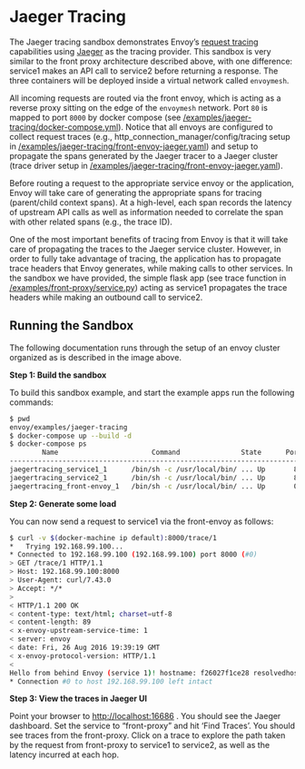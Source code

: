 # Jaeger Tracing

The Jaeger tracing sandbox demonstrates Envoy’s [request tracing](../../intro/arch_overview/tracing.md#arch-overview-tracing) capabilities using [Jaeger](http://jaegertracing.io/) as the tracing provider. This sandbox is very similar to the front proxy architecture described above, with one difference: service1 makes an API call to service2 before returning a response. The three containers will be deployed inside a virtual network called `envoymesh`.

All incoming requests are routed via the front envoy, which is acting as a reverse proxy sitting on the edge of the `envoymesh` network. Port `80` is mapped to port `8000` by docker compose (see [/examples/jaeger-tracing/docker-compose.yml](https://github.com/envoyproxy/envoy/blob/master//examples/jaeger-tracing/docker-compose.yml)). Notice that all envoys are configured to collect request traces (e.g., http_connection_manager/config/tracing setup in [/examples/jaeger-tracing/front-envoy-jaeger.yaml](https://github.com/envoyproxy/envoy/blob/master//examples/jaeger-tracing/front-envoy-jaeger.yaml)) and setup to propagate the spans generated by the Jaeger tracer to a Jaeger cluster (trace driver setup in [/examples/jaeger-tracing/front-envoy-jaeger.yaml](https://github.com/envoyproxy/envoy/blob/master//examples/jaeger-tracing/front-envoy-jaeger.yaml)).

Before routing a request to the appropriate service envoy or the application, Envoy will take care of generating the appropriate spans for tracing (parent/child context spans). At a high-level, each span records the latency of upstream API calls as well as information needed to correlate the span with other related spans (e.g., the trace ID).

One of the most important benefits of tracing from Envoy is that it will take care of propagating the traces to the Jaeger service cluster. However, in order to fully take advantage of tracing, the application has to propagate trace headers that Envoy generates, while making calls to other services. In the sandbox we have provided, the simple flask app (see trace function in [/examples/front-proxy/service.py](https://github.com/envoyproxy/envoy/blob/master//examples/front-proxy/service.py)) acting as service1 propagates the trace headers while making an outbound call to service2.

## Running the Sandbox

The following documentation runs through the setup of an envoy cluster organized as is described in the image above.

**Step 1: Build the sandbox**

To build this sandbox example, and start the example apps run the following commands:

```bash
$ pwd
envoy/examples/jaeger-tracing
$ docker-compose up --build -d
$ docker-compose ps
        Name                       Command               State      Ports
-------------------------------------------------------------------------------------------------------------
jaegertracing_service1_1      /bin/sh -c /usr/local/bin/ ... Up       80/tcp
jaegertracing_service2_1      /bin/sh -c /usr/local/bin/ ... Up       80/tcp
jaegertracing_front-envoy_1   /bin/sh -c /usr/local/bin/ ... Up       0.0.0.0:8000->80/tcp, 0.0.0.0:8001->8001/tcp
```

**Step 2: Generate some load**

You can now send a request to service1 via the front-envoy as follows:

```bash
$ curl -v $(docker-machine ip default):8000/trace/1
*   Trying 192.168.99.100...
* Connected to 192.168.99.100 (192.168.99.100) port 8000 (#0)
> GET /trace/1 HTTP/1.1
> Host: 192.168.99.100:8000
> User-Agent: curl/7.43.0
> Accept: */*
>
< HTTP/1.1 200 OK
< content-type: text/html; charset=utf-8
< content-length: 89
< x-envoy-upstream-service-time: 1
< server: envoy
< date: Fri, 26 Aug 2016 19:39:19 GMT
< x-envoy-protocol-version: HTTP/1.1
<
Hello from behind Envoy (service 1)! hostname: f26027f1ce28 resolvedhostname: 172.19.0.6
* Connection #0 to host 192.168.99.100 left intact
```

**Step 3: View the traces in Jaeger UI**

Point your browser to <http://localhost:16686> . You should see the Jaeger dashboard. Set the service to “front-proxy” and hit ‘Find Traces’. You should see traces from the front-proxy. Click on a trace to explore the path taken by the request from front-proxy to service1 to service2, as well as the latency incurred at each hop.